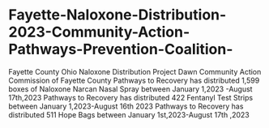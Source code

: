 # Fayette-Naloxone-Distribution-2023-Community-Action-Pathways-Prevention-Coalition-
Fayette County Ohio Naloxone Distribution Project Dawn Community Action Commission of Fayette County
Pathways to Recovery has distributed 1,599 boxes of Naloxone Narcan Nasal Spray between January 1,2023 -August 17th,2023
Pathways to Recovery has distributed 422 Fentanyl Test Strips between January 1,2023-August 16th 2023
Pathways to Recovery has distributed 511 Hope Bags between January 1st,2023-August 17th ,2023
